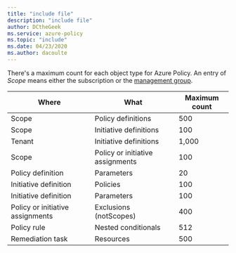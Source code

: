 ```yaml
---
title: "include file"
description: "include file"
author: DCtheGeek
ms.service: azure-policy
ms.topic: "include"
ms.date: 04/23/2020
ms.author: dacoulte
---
```


There's a maximum count for each object type for Azure Policy. An entry of _Scope_ means either
the subscription or the [management group](../articles/governance/management-groups/overview.md).

| Where | What | Maximum count |
|---|---|---|
| Scope | Policy definitions | 500 |
| Scope | Initiative definitions | 100 |
| Tenant | Initiative definitions | 1,000 |
| Scope | Policy or initiative assignments | 100 |
| Policy definition | Parameters | 20 |
| Initiative definition | Policies | 100 |
| Initiative definition | Parameters | 100 |
| Policy or initiative assignments | Exclusions (notScopes) | 400 |
| Policy rule | Nested conditionals | 512 |
| Remediation task | Resources | 500 |
